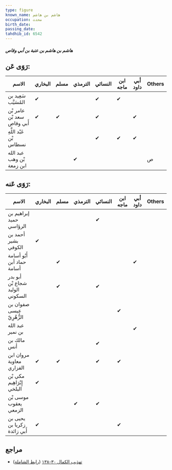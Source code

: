 ```yaml
---
type: figure
known_name: هاشم بن هاشم
occupation: محدث
birth_date:
passing_date:
tahdhib_id: 6542
---
```

##### هاشم بن هاشم بن عتبة بن أبي وقاص

## رَوَى عَن:
| الاسم                      | البخاري | مسلم | الترمذي | النسائي | ابن ماجه | أبي داود | Others |
| -------------------------- | ------- | ---- | ------- | ------- | -------- | -------- | ------ |
| سَعِيد بن المُسَيَّب       | ✔       |      |         | ✔       | ✔        |          |        |
| عامر بْن سعد بْن أَبي وقاص | ✔       | ✔    |         | ✔       |          | ✔        |        |
| عَبْد اللَّهِ بْن نسطاس    |         |      |         | ✔       | ✔        | ✔        |        |
| عبد الله بْن وهب ابن زمعة  |         |      | ✔       |         |          |          | ص      |
## رَوَى عَنه:
| الاسم                           | البخاري | مسلم | الترمذي | النسائي | ابن ماجه | أبي داود | Others |
| ------------------------------- | ------- | ---- | ------- | ------- | -------- | -------- | ------ |
| إبراهيم بن حميد الرؤاسي         |         |      |         | ✔       |          |          |        |
| أحمد بن بشير الكوفي             | ✔       |      |         |         |          |          |        |
| أَبُو أسامة حماد أبن أسامة      |         | ✔    |         |         |          | ✔        |        |
| أبو بدر شجاع بْن الوليد السكوني |         | ✔    |         | ✔       |          |          |        |
| صفوان بن عيسى الزُّهْرِيّ       |         |      |         |         | ✔        |          |        |
| عبد الله بن نمير                |         |      |         |         |          | ✔        |        |
| مالك بن أنس                     |         |      |         | ✔       |          |          |        |
| مروان ابن معاوية الفزاري        | ✔       | ✔    |         | ✔       | ✔        |          |        |
| مكي بْن إِبْرَاهِيم البلخي      | ✔       |      |         |         |          |          |        |
| موسى بْن يعقوب الزمعي           |         |      | ✔       | ✔       |          |          |        |
| يحيى بن زكريا بن أَبي زائدة     | ✔       |      |         |         | ✔        |          |        |
## مراجع
- [تهذيب الكمال ٣٠-١٣٨](obsidian://open?vault=Tahdhib-al-Kamal&file=Figures/٦٥٤٢-هاشم%20بن%20هاشم%20بن%20عتبة%20بن%20أبي%20وقاص) ([رابط الشاملة](https://shamela.ws/book/3722/16204))